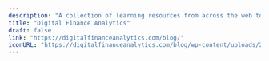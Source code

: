 ```yaml
---
description: "A collection of learning resources from across the web to help you skill up while at home"
title: "Digital Finance Analytics"
draft: false
link: "https://digitalfinanceanalytics.com/blog/"
iconURL: "https://digitalfinanceanalytics.com/blog/wp-content/uploads/2016/07/cropped-DFA-Blog-Nar-Flat-Logo-New-192x192.jpg"
---
```

